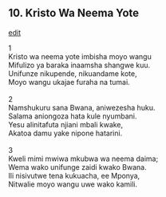 ## 10. Kristo Wa Neema Yote
[edit](https://docs.google.com/document/d/1UuK6dRB7KW8Ns46KEgW9JvBgS%2D9AO59r/edit?mode=html)



1\
Kristo wa neema yote imbisha moyo wangu\
Mifulizo ya baraka inaamsha shangwe kuu.\
Unifunze nikupende, nikuandame kote,\
Moyo wangu ukajae furaha na tumai.\
\
2\
Namshukuru sana Bwana, aniwezesha huku.\
Salama aniongoza hata kule nyumbani.\
Yesu alinitafuta njiani mbali kwake,\
Akatoa damu yake nipone hatarini.\
\
3\
Kweli mimi mwiwa mkubwa wa neema daima;\
Wema wako unifunge zaidi kwako Bwana.\
Ili nisivutwe tena kukuacha, ee Mponya,\
Nitwalie moyo wangu uwe wako kamili.

